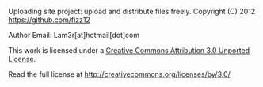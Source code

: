 Uploading site project: upload and distribute files freely.
Copyright (C) 2012  https://github.com/fizz12

Author Email: Lam3r[at]hotmail[dot]com

This work is licensed under a <a rel="license" href="http://creativecommons.org/licenses/by/3.0/">Creative Commons Attribution 3.0 Unported License</a>.

Read the full license at http://creativecommons.org/licenses/by/3.0/

